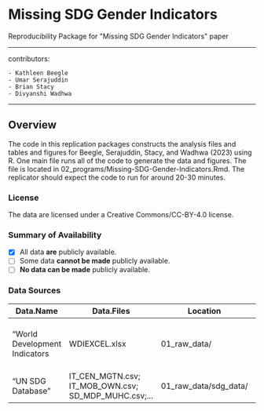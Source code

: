 # Missing SDG Gender Indicators
 Reproducibility Package for "Missing SDG Gender Indicators" paper

 ---
 contributors: 
 
    - Kathleen Beegle 
    - Umar Serajuddin 
    - Brian Stacy 
    - Divyanshi Wadhwa 
---

## Overview  

The code in this replication packages constructs the analysis files and tables and figures for Beegle, Serajuddin, Stacy, and Wadhwa (2023) using R.  One main file runs all of the code to generate the data and figures.  The file is located in 02_programs/Missing-SDG-Gender-Indicators.Rmd.  The replicator should expect the code to run for around 20-30 minutes. 

### License

The data are licensed under a Creative Commons/CC-BY-4.0 license. 

### Summary of Availability

- [X] All data **are** publicly available.
- [ ] Some data **cannot be made** publicly available.
- [ ] **No data can be made** publicly available.

### Data Sources

| Data.Name  | Data.Files | Location | Provided | Citation |
| -- | -- | -- | -- | -- | 
| “World Development Indicators | WDIEXCEL.xlsx | 01_raw_data/ | TRUE | World Bank (2023). World Development Indicators.   |
| “UN SDG Database” | IT_CEN_MGTN.csv; IT_MOB_OWN.csv; SD_MDP_MUHC.csv;... | 01_raw_data/sdg_data/ | TRUE | UN Global SDG Database |
